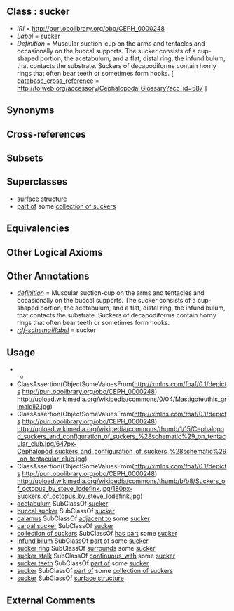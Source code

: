 
## Class : sucker

 * *IRI* = http://purl.obolibrary.org/obo/CEPH_0000248
 * *Label* = sucker
 * *Definition* = Muscular suction-cup on the arms and tentacles and occasionally on the buccal supports. The sucker consists of a cup-shaped portion, the acetabulum, and a flat, distal ring, the infundibulum, that contacts the substrate. Suckers of decapodiforms contain horny rings that often bear teeth or sometimes form hooks. [ [database_cross_reference](../../ef/oboInOwl#hasDbXref.md) = http://tolweb.org/accessory/Cephalopoda_Glossary?acc_id=587 ]

## Synonyms


## Cross-references


## Subsets


## Superclasses

 * [surface structure](../../UBERON/02/UBERON_0003102.md)
 * [part of](../../BFO/50/BFO_0000050.md) some [collection of suckers](../../CEPH/05/CEPH_0000305.md)

## Equivalencies


## Other Logical Axioms


## Other Annotations

 * *[definition](../../IAO/15/IAO_0000115.md)* = Muscular suction-cup on the arms and tentacles and occasionally on the buccal supports. The sucker consists of a cup-shaped portion, the acetabulum, and a flat, distal ring, the infundibulum, that contacts the substrate. Suckers of decapodiforms contain horny rings that often bear teeth or sometimes form hooks.
 * *[rdf-schema#label](../../el/rdf-schema#label.md)* = sucker

## Usage

 * -
 * ClassAssertion(ObjectSomeValuesFrom(<http://xmlns.com/foaf/0.1/depicts> <http://purl.obolibrary.org/obo/CEPH_0000248>) <http://upload.wikimedia.org/wikipedia/commons/0/04/Mastigoteuthis_grimaldii2.jpg>)
 * ClassAssertion(ObjectSomeValuesFrom(<http://xmlns.com/foaf/0.1/depicts> <http://purl.obolibrary.org/obo/CEPH_0000248>) <http://upload.wikimedia.org/wikipedia/commons/thumb/1/15/Cephalopod_suckers_and_configuration_of_suckers_%28schematic%29_on_tentacular_club.jpg/647px-Cephalopod_suckers_and_configuration_of_suckers_%28schematic%29_on_tentacular_club.jpg>)
 * ClassAssertion(ObjectSomeValuesFrom(<http://xmlns.com/foaf/0.1/depicts> <http://purl.obolibrary.org/obo/CEPH_0000248>) <http://upload.wikimedia.org/wikipedia/commons/thumb/b/b8/Suckers_of_octopus_by_steve_lodefink.jpg/180px-Suckers_of_octopus_by_steve_lodefink.jpg>)
 * [acetabulum](../../CEPH/05/CEPH_0000005.md) SubClassOf [sucker](../../CEPH/48/CEPH_0000248.md)
 * [buccal sucker](../../CEPH/41/CEPH_0000041.md) SubClassOf [sucker](../../CEPH/48/CEPH_0000248.md)
 * [calamus](../../CEPH/48/CEPH_0000048.md) SubClassOf [adjacent to](../../RO/20/RO_0002220.md) some [sucker](../../CEPH/48/CEPH_0000248.md)
 * [carpal sucker](../../CEPH/51/CEPH_0000051.md) SubClassOf [sucker](../../CEPH/48/CEPH_0000248.md)
 * [collection of suckers](../../CEPH/05/CEPH_0000305.md) SubClassOf [has part](../../BFO/51/BFO_0000051.md) some [sucker](../../CEPH/48/CEPH_0000248.md)
 * [infundibilum](../../CEPH/38/CEPH_0000138.md) SubClassOf [part of](../../BFO/50/BFO_0000050.md) some [sucker](../../CEPH/48/CEPH_0000248.md)
 * [sucker ring](../../CEPH/36/CEPH_0000136.md) SubClassOf [surrounds](../../ds/ceph#surrounds.md) some [sucker](../../CEPH/48/CEPH_0000248.md)
 * [sucker stalk](../../CEPH/50/CEPH_0000250.md) SubClassOf [continuous_with](../../ceph#continuous/th/ceph#continuous_with.md) some [sucker](../../CEPH/48/CEPH_0000248.md)
 * [sucker teeth](../../CEPH/51/CEPH_0000251.md) SubClassOf [part of](../../BFO/50/BFO_0000050.md) some [sucker](../../CEPH/48/CEPH_0000248.md)
 * [sucker](../../CEPH/48/CEPH_0000248.md) SubClassOf [part of](../../BFO/50/BFO_0000050.md) some [collection of suckers](../../CEPH/05/CEPH_0000305.md)
 * [sucker](../../CEPH/48/CEPH_0000248.md) SubClassOf [surface structure](../../UBERON/02/UBERON_0003102.md)

## External Comments

